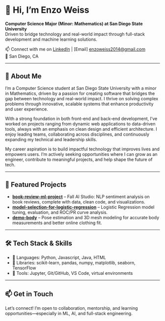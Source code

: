 <!-- Profile README for enzoweiss21 -->

# 👋 Hi, I’m Enzo Weiss  
**Computer Science Major (Minor: Mathematics) at San Diego State University**  
Driven to bridge technology and real-world impact through full-stack development and machine learning solutions.

📫 Connect with me on [LinkedIn](https://www.linkedin.com/in/enzoweiss/) | [Email] enzoweiss2014@gmail.com  
📍 San Diego, CA

---

## 🚀 About Me  
I’m a Computer Science student at San Diego State University with a minor in Mathematics, driven by a passion for creating software that bridges the gap between technology and real-world impact. I thrive on solving complex problems through innovative, scalable systems that enhance productivity and user experience.

With a strong foundation in both front-end and back-end development, I’ve worked on projects ranging from dynamic web applications to data-driven tools, always with an emphasis on clean design and efficient architecture. I enjoy leading teams, collaborating across disciplines, and continuously expanding my technical and leadership skills.

My career aspiration is to build impactful technology that improves lives and empowers users. I’m actively seeking opportunities where I can grow as an engineer, contribute to meaningful projects, and help shape the future of tech.

---

## 🧪 Featured Projects  
- **[book-review-ml-project](https://github.com/enzoweiss21/book-review-ml-project)** – Fall AI Studio: NLP sentiment analysis on book reviews, complete with data, clean code, and visualizations.  
- **[model-selection-for-logistic-regression](https://github.com/enzoweiss21/Model-Selection-For-LogisticRegression)** – Logistic Regression model tuning, evaluation, and ROC/PR curve analysis.  
- **[demo-body]([https://github.com/enzoweiss21/demo-body)** –  Pose estimation and 3D mesh modeling for accurate body measurements and better online clothing fit.

---

## 🛠️ Tech Stack & Skills  
- 🔹 Languages: Python, Javascript, Java, HTML
- 🔹 Libraries: scikit-learn, pandas, numpy, matplotlib, seaborn, TensorFlow  
- 🔹 Tools: Jupyter, Git/GitHub, VS Code, virtual environments  

---

## 📫 Get in Touch  
Let’s connect! I’m open to collaboration, mentorship, and learning opportunities—especially in ML, AI, and full-stack engineering.
